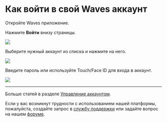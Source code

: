 # Как войти в свой Waves аккаунт

Откройте Waves приложение.

Нажмите **Войти** внизу страницы.

![](/waves-client/mobile-apps/_assets/account_restoring_ios_01.png)

Выберите нужный аккаунт из списка и нажмите на него.

![](/waves-client/mobile-apps/_assets/login_page_02.png)

Введите пароль или используйте Touch/Face ID для входа в аккаунт.

![](/waves-client/mobile-apps/_assets/login_page_03.png)

___

Больше статей в разделе [Управление аккаунтом](/waves-client/mobile-apps/android/account-management.md).

Если у вас возникнут трудности с использованием нашей платформы, пожалуйста, создайте запрос в [службу поддержки](https://support.wavesplatform.com/) или задайте вопрос на нашем [форуме](https://forum.wavesplatform.com/).
